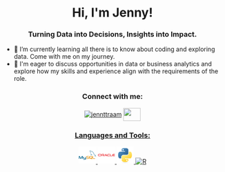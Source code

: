 <h1 align="center">Hi, I'm Jenny!</h1>
<h3 align="center">Turning Data into Decisions, Insights into Impact.</h3>

- 🌱 I’m currently learning all there is to know about coding and exploring data. Come with me on my journey.
- 🤝 I'm eager to discuss opportunities in data or business analytics and explore how my skills and experience align with the requirements of the role.



<h3 align="center">Connect with me:</h3>
<p align="center">
<a href="https://linkedin.com/in/jennttraan" target="blank"><img align="center" src="https://raw.githubusercontent.com/rahuldkjain/github-profile-readme-generator/master/src/images/icons/Social/linked-in-alt.svg" alt="jennttraam" height="30" width="40" /></a>
<a href="https://public.tableau.com/app/profile/jenny.tran8171/vizzes" target="blank"><img align="center" src="https://cdn.worldvectorlogo.com/logos/tableau-software.svg" height="30" width="40" />  
</p>

<h3 align="center">Languages and Tools:</h3>
<p align="center"> <a href="https://www.mysql.com/" target="_blank" rel="noreferrer"> <img src="https://raw.githubusercontent.com/devicons/devicon/master/icons/mysql/mysql-original-wordmark.svg" alt="mysql" width="40" height="40"/> </a> <a href="https://www.oracle.com/" target="_blank" rel="noreferrer"> <img src="https://raw.githubusercontent.com/devicons/devicon/master/icons/oracle/oracle-original.svg" alt="oracle" width="40" height="40"/> </a> <a href="https://www.python.org" target="_blank" rel="noreferrer"> <img src="https://raw.githubusercontent.com/devicons/devicon/master/icons/python/python-original.svg" alt="python" width="40" height="40"/> </a> <a href="https://www.r-project.org" target="_blank" rel="noreferrer"> <img src="https://www.r-project.org/Rlogo.png" alt="R" width="40" height="40"/> </a> </p>



<!---
jennttraan/jennttraan is a ✨ special ✨ repository because its `README.md` (this file) appears on your GitHub profile.
You can click the Preview link to take a look at your changes.
--->
